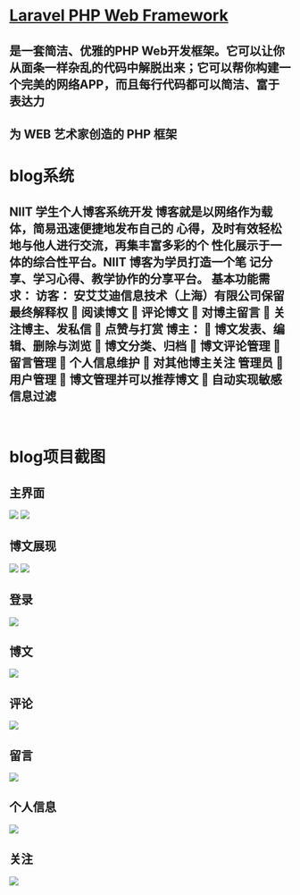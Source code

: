 
# [Laravel PHP Web Framework](http://www.golaravel.com/)
## 是一套简洁、优雅的PHP Web开发框架。它可以让你从面条一样杂乱的代码中解脱出来；它可以帮你构建一个完美的网络APP，而且每行代码都可以简洁、富于表达力
## 为 WEB 艺术家创造的 PHP 框架

# blog系统
## NIIT 学生个人博客系统开发 博客就是以网络作为载体，简易迅速便捷地发布自己的 心得，及时有效轻松地与他人进行交流，再集丰富多彩的个 性化展示于一体的综合性平台。NIIT 博客为学员打造一个笔 记分享、学习心得、教学协作的分享平台。 基本功能需求： 访客： 安艾艾迪信息技术（上海）有限公司保留最终解释权  阅读博文  评论博文  对博主留言  关注博主、发私信  点赞与打赏 博主：  博文发表、编辑、删除与浏览  博文分类、归档  博文评论管理  留言管理  个人信息维护  对其他博主关注 管理员  用户管理  博文管理并可以推荐博文  自动实现敏感信息过滤
  
# blog项目截图
## 主界面
![](https://github.com/485564736/Blog/raw/master/imageblog/1.jpg)
![](https://github.com/485564736/Blog/raw/master/imageblog/2.png)
## 博文展现
![](https://github.com/485564736/Blog/raw/master/imageblog/3.png)
![](https://github.com/485564736/Blog/raw/master/imageblog/4.png)
## 登录
![](https://github.com/485564736/Blog/raw/master/imageblog/5.png)
## 博文
![](https://github.com/485564736/Blog/raw/master/imageblog/6.png)
## 评论
![](https://github.com/485564736/Blog/raw/master/imageblog/7.png)
## 留言
![](https://github.com/485564736/Blog/raw/master/imageblog/8.png)
## 个人信息
![](https://github.com/485564736/Blog/raw/master/imageblog/9.png)
## 关注
![](https://github.com/485564736/Blog/raw/master/imageblog/10.png)
